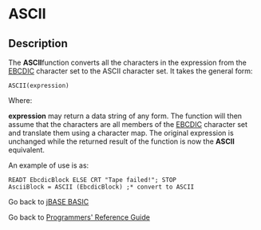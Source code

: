# ASCII

<PageHeader />

## Description

The **ASCII**function converts all the characters in the expression from the [EBCDIC](./../ebcdic) character set to the ASCII character set. It takes the general form:

```
ASCII(expression)
```

Where:

**expression** may return a data string of any form. The function will then assume that the characters are all members of the [EBCDIC](./../ebcdic) character set and translate them using a character map. The original expression is unchanged while the returned result of the function is now the **ASCII** equivalent.

An example of use is as:

```
READT EbcdicBlock ELSE CRT "Tape failed!"; STOP
AsciiBlock = ASCII (EbcdicBlock) ;* convert to ASCII
```

Go back to [jBASE BASIC](./../README.md)

Go back to [Programmers' Reference Guide](./../../reference-guides/jbc/README.md)

<PageFooter />
